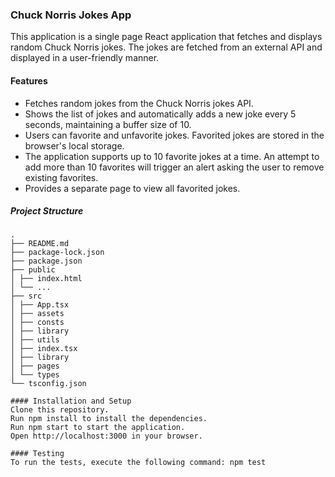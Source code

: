 ### Chuck Norris Jokes App
This application is a single page React application that fetches and displays random Chuck Norris jokes. The jokes are fetched from an external API and displayed in a user-friendly manner.

#### Features
- Fetches random jokes from the Chuck Norris jokes API.
- Shows the list of jokes and automatically adds a new joke every 5 seconds, maintaining a buffer size of 10.
- Users can favorite and unfavorite jokes. Favorited jokes are stored in the browser's local storage.
- The application supports up to 10 favorite jokes at a time. An attempt to add more than 10 favorites will trigger an alert asking the user to remove existing favorites.
- Provides a separate page to view all favorited jokes.

##### Project Structure
```
.
├── README.md
├── package-lock.json
├── package.json
├── public
│ ├── index.html
│ └── ...
├── src
│ ├── App.tsx
│ ├── assets
│ ├── consts
│ ├── library
│ ├── utils
│ ├── index.tsx
│ ├── library
│ ├── pages
│ └── types
└── tsconfig.json

#### Installation and Setup
Clone this repository.
Run npm install to install the dependencies.
Run npm start to start the application.
Open http://localhost:3000 in your browser.

#### Testing
To run the tests, execute the following command: npm test
